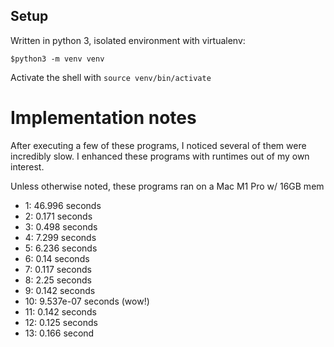 ## Setup
Written in python 3, isolated environment with virtualenv:
```
$python3 -m venv venv
```

Activate the shell with
```source venv/bin/activate```

# Implementation notes
After executing a few of these programs, I noticed several of them were incredibly slow.
I enhanced these programs with runtimes out of my own interest.

Unless otherwise noted, these programs ran on a Mac M1 Pro w/ 16GB mem

- 1: 46.996 seconds
- 2: 0.171 seconds
- 3: 0.498 seconds
- 4: 7.299 seconds
- 5: 6.236 seconds
- 6: 0.14 seconds
- 7: 0.117 seconds
- 8: 2.25 seconds
- 9: 0.142 seconds
- 10: 9.537e-07 seconds (wow!)
- 11: 0.142 seconds
- 12: 0.125 seconds
- 13: 0.166 second
